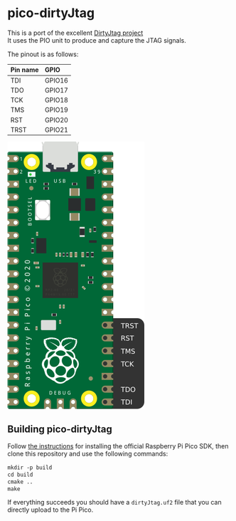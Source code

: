 # pico-dirtyJtag

This is a port of the excellent [DirtyJtag project](https://github.com/jeanthom/DirtyJTAG)   
It uses the PIO unit to produce and capture the JTAG signals. 

The pinout is as follows:

| Pin name | GPIO   |
|:---------|:-------|
| TDI      | GPIO16 |
| TDO      | GPIO17 |
| TCK      | GPIO18 |
| TMS      | GPIO19 |
| RST      | GPIO20 |
| TRST     | GPIO21 |

![Pinout image](doc/pinout.png)

## Building pico-dirtyJtag

Follow [the instructions](https://github.com/raspberrypi/pico-sdk) for installing the official Raspberry Pi Pico SDK, then clone this repository and use the following commands:

```
mkdir -p build
cd build
cmake ..
make
```

If everything succeeds you should have a `dirtyJtag.uf2` file that you can directly upload to the Pi Pico.
